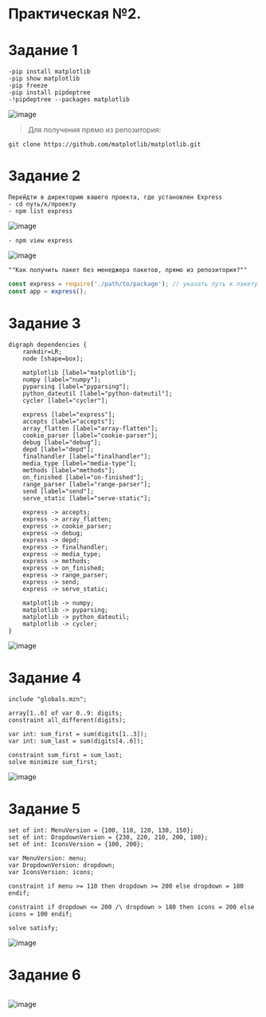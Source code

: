 # Практическая №2.

# Задание 1
```
-pip install matplotlib
-pip show matplotlib
-pip freeze
-pip install pipdeptree
-!pipdeptree --packages matplotlib
```

![image](https://github.com/user-attachments/assets/dd1951e7-f22b-41c2-9f12-7631bf4946ea)


>Для получения прямо из репозитория:
```
git clone https://github.com/matplotlib/matplotlib.git
```


# Задание 2
```
Перейдти в директорию вашего проекта, где установлен Express
- cd путь/к/проекту
- npm list express
```
![image](https://github.com/user-attachments/assets/0bde7eb8-d73b-40f5-becb-cb102a982480)
```
- npm view express
```
![image](https://github.com/user-attachments/assets/c97fad06-ec86-4682-bb81-123355cafba6)

```
""Как получить пакет без менеджера пакетов, прямо из репозитория?""
```
``` js
const express = require('./path/to/package'); // указать путь к пакету который установлен самостоятельно
const app = express();
```

# Задание 3
``` Graphviz
digraph dependencies {
    rankdir=LR;
    node [shape=box];

    matplotlib [label="matplotlib"];
    numpy [label="numpy"];
    pyparsing [label="pyparsing"];
    python_dateutil [label="python-dateutil"];
    cycler [label="cycler"];
    
    express [label="express"];
    accepts [label="accepts"];
    array_flatten [label="array-flatten"];
    cookie_parser [label="cookie-parser"];
    debug [label="debug"];
    depd [label="depd"];
    finalhandler [label="finalhandler"];
    media_type [label="media-type"];
    methods [label="methods"];
    on_finished [label="on-finished"];
    range_parser [label="range-parser"];
    send [label="send"];
    serve_static [label="serve-static"];

    express -> accepts;
    express -> array_flatten;
    express -> cookie_parser;
    express -> debug;
    express -> depd;
    express -> finalhandler;
    express -> media_type;
    express -> methods;
    express -> on_finished;
    express -> range_parser;
    express -> send;
    express -> serve_static;

    matplotlib -> numpy;
    matplotlib -> pyparsing;
    matplotlib -> python_dateutil;
    matplotlib -> cycler;
}
```
![image](https://github.com/user-attachments/assets/a111d4bf-4398-416e-9009-d29c403bbae9)


# Задание 4
```  minizinc
include "globals.mzn";

array[1..6] of var 0..9: digits;
constraint all_different(digits);

var int: sum_first = sum(digits[1..3]);
var int: sum_last = sum(digits[4..6]);

constraint sum_first = sum_last;
solve minimize sum_first;
```
![image](https://github.com/user-attachments/assets/8ee98a9e-1105-4ff9-9536-b5391f7a711b)


# Задание 5
``` minizinc
set of int: MenuVersion = {100, 110, 120, 130, 150};
set of int: DropdownVersion = {230, 220, 210, 200, 180};
set of int: IconsVersion = {100, 200};

var MenuVersion: menu;
var DropdownVersion: dropdown;
var IconsVersion: icons;

constraint if menu >= 110 then dropdown >= 200 else dropdown = 180 endif;

constraint if dropdown <= 200 /\ dropdown > 180 then icons = 200 else icons = 100 endif;

solve satisfy;
```
![image](https://github.com/user-attachments/assets/74c11b8a-c6ce-4d87-a27c-79958a66bc3c)




# Задание 6
```

```
![image](https://github.com/user-attachments/assets/9eb81f5d-3bea-4313-9bb0-877527737566)

